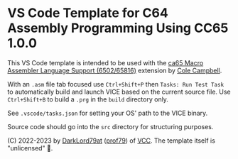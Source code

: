 # VS Code Template for C64 Assembly Programming Using CC65 1.0.0

This VS Code template is intended to be used with the [ca65 Macro Assembler Language Support (6502/65816)](https://marketplace.visualstudio.com/items?itemName=tlgkccampbell.code-ca65) extension by [Cole Campbell](https://marketplace.visualstudio.com/publishers/tlgkccampbell).

With an `.asm` file tab focused use `Ctrl+Shift+P` then `Tasks: Run Test Task` to automatically build and launch VICE based on the current source file. Use `Ctrl+Shift+B` to build a `.prg` in the `build` directory only.

See `.vscode/tasks.json` for setting your OS' path to the VICE binary.

Source code should go into the `src` directory for structuring purposes.

(C) 2022-2023 by [DarkLord79at](https://github.com/DarkLord79at) ([prof79](https://github.com/prof79)) of [VCC](https://logiker.com/vcc). The template itself is "unlicensed" 🙂.
